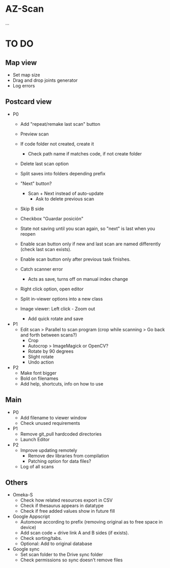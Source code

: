 # AZ-Scan

...

# TO DO

## Map view
- Set map size
- Drag and drop joints generator
- Log errors


## Postcard view
- P0
    - Add "repeat/remake last scan" button
    - Preview scan
    - If code folder not created, create it
        - Check path name if matches code, if not create folder
    - Delete last scan option
    - Split saves into folders depending prefix
    - "Next" button?
        - Scan + Next instead of auto-update
            - Ask to delete previous scan
    - Skip B side
    - Checkbox "Guardar posición"

    - State not saving until you scan again, so "next" is last when you reopen

    - Enable scan button only if new and last scan are named differently (check last scan exists).
    - Enable scan button only after previous task finishes.
    - Catch scanner error
        - Acts as save, turns off on manual index change
    - Right click option, open editor
    - Split in-viewer options into a new class
    - Image viewer: Left click - Zoom out
        - Add quick rotate and save
- P1
    - Edit scan > Parallel to scan program (crop while scanning > Go back and forth between scans?)
        - Crop
        - Autocrop > ImageMagick or OpenCV?
        - Rotate by 90 degrees
        - Slight rotate
        - Undo action
- P2
    - Make font bigger
    - Bold on filenames
    - Add help, shortcuts, info on how to use





## Main
- P0
    - Add filename to viewer window
    - Check unused requirements
- P1
    - Remove git_pull hardcoded directories
    - Launch Editor
- P2
    - Improve updating remotely
        - Remove dev libraries from compilation
        - Patching option for data files?
    - Log of all scans

## Others
- Omeka-S
    - Check how related resources export in CSV
    - Check if thesaurus appears in datatype
    - Check if free added values show in future fill
- Google Appscript
    - Automove according to prefix (removing original as to free space in device)
    - Add scan code + drive link A and B sides (if exists).
    - Check sorting/tabs.
    - Optional: Add to original database
- Google sync
    - Set scan folder to the Drive sync folder
    - Check permissions so sync doesn't remove files